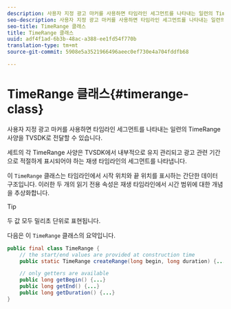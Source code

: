 ```yaml
---
description: 사용자 지정 광고 마커를 사용하면 타임라인 세그먼트를 나타내는 일련의 TimeRange 사양을 TVSDK로 전달할 수 있습니다.
seo-description: 사용자 지정 광고 마커를 사용하면 타임라인 세그먼트를 나타내는 일련의 TimeRange 사양을 TVSDK로 전달할 수 있습니다.
seo-title: TimeRange 클래스
title: TimeRange 클래스
uuid: adf4f1ad-6b3b-48ac-a388-ee1fd54f770b
translation-type: tm+mt
source-git-commit: 5908e5a3521966496aeec0ef730e4a704fddfb68

---
```



# TimeRange 클래스{#timerange-class}

사용자 지정 광고 마커를 사용하면 타임라인 세그먼트를 나타내는 일련의 TimeRange 사양을 TVSDK로 전달할 수 있습니다.

<!--<a id="section_42EB6D62627A424ABA250E3246EFEFC3"></a>-->

세트의 각 TimeRange 사양은 TVSDK에서 내부적으로 유지 관리되고 광고 관련 기간으로 적절하게 표시되어야 하는 재생 타임라인의 세그먼트를 나타냅니다.

이 `TimeRange` 클래스는 타임라인에서 시작 위치와 끝 위치를 표시하는 간단한 데이터 구조입니다. 이러한 두 개의 읽기 전용 속성은 재생 타임라인에서 시간 범위에 대한 개념을 추상화합니다.

>[!TIP]
>
>두 값 모두 밀리초 단위로 표현됩니다.

다음은 이 `TimeRange` 클래스의 요약입니다.

```java
public final class TimeRange {
    // the start/end values are provided at construction time
    public static TimeRange createRange(long begin, long duration) {...} 

    // only getters are available
    public long getBegin() {...} 
    public long getEnd() {...} 
    public long getDuration() {...}
}
```

